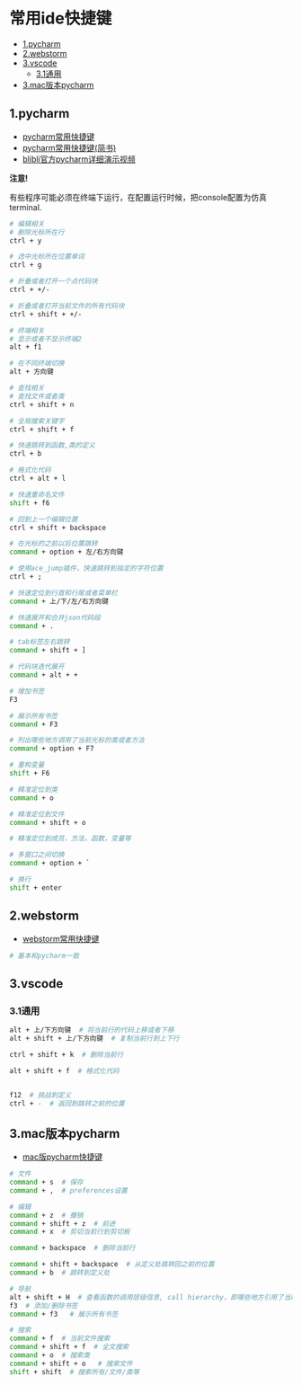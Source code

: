 # 常用ide快捷键

<!-- vim-markdown-toc Marked -->

* [1.pycharm](#1.pycharm)
* [2.webstorm](#2.webstorm)
* [3.vscode](#3.vscode)
    - [3.1通用](#3.1通用)
* [3.mac版本pycharm](#3.mac版本pycharm)

<!-- vim-markdown-toc -->

## 1.pycharm

- [pycharm常用快捷键](https://blog.csdn.net/cuomer/article/details/81534140)
- [pycharm常用快捷键(简书)](https://www.jianshu.com/p/5880a25ac597)
- [blibli官方pycharm详细演示视频](https://www.bilibili.com/video/av29271643/?p=6)

**注意!**

有些程序可能必须在终端下运行，在配置运行时候，把console配置为仿真terminal.

```sh
# 编辑相关
# 删除光标所在行
ctrl + y

# 选中光标所在位置单词
ctrl + g

# 折叠或者打开一个点代码块
ctrl + +/-

# 折叠或者打开当前文件的所有代码块
ctrl + shift + +/-

# 终端相关
# 显示或者不显示终端2
alt + f1

# 在不同终端切换
alt + 方向键  

# 查找相关
# 查找文件或者类
ctrl + shift + n

# 全局搜索关键字
ctrl + shift + f

# 快速跳转到函数,类的定义
ctrl + b

# 格式化代码
ctrl + alt + l

# 快速重命名文件
shift + f6

# 回到上一个编辑位置
ctrl + shift + backspace

# 在光标的之前以后位置跳转
command + option + 左/右方向键

# 使用ace_jump插件，快速跳转到指定的字符位置
ctrl + ;

# 快速定位到行首和行尾或者菜单栏
command + 上/下/左/右方向键

# 快速展开和合并json代码段
command + .

# tab标签左右跳转
command + shift + ]

# 代码块迭代展开
command + alt + +

# 增加书签
F3

# 展示所有书签
command + F3

# 列出哪些地方调用了当前光标的类或者方法
command + option + F7

# 重构变量
shift + F6

# 精准定位到类
command + o

# 精准定位到文件
command + shift + o

# 精准定位到成员，方法，函数，变量等

# 多窗口之间切换
command + option + `

# 换行
shift + enter
```

## 2.webstorm

- [webstorm常用快捷键](https://blog.csdn.net/qq_44333271/article/details/87439511)

```sh
# 基本和pycharm一致
```

## 3.vscode

### 3.1通用

```sh
alt + 上/下方向键  # 将当前行的代码上移或者下移
alt + shift + 上/下方向键  # 复制当前行到上下行

ctrl + shift + k  # 删除当前行

alt + shift + f  # 格式化代码


f12  # 挑战到定义
ctrl + -  # 返回到跳转之前的位置
```

## 3.mac版本pycharm

- [mac版pycharm快捷键](https://www.cnblogs.com/shavenfeng/p/10395042.html)

```sh
# 文件
command + s  # 保存
command + ,  # preferences设置

# 编辑
command + z  # 撤销
command + shift + z  # 前进
command + x  # 剪切当前行到剪切板

command + backspace  # 删除当前行

command + shift + backspace  # 从定义处跳转回之前的位置
command + b  # 跳转到定义处

# 导航
alt + shift + H  # 查看函数的调用层级信息, call hierarchy，即哪些地方引用了当前的函数或者方法
f3  # 添加/删除书签
command + f3   # 展示所有书签

# 搜索
command + f  # 当前文件搜索
command + shift + f  # 全文搜索
command + o  # 搜索类
command + shift + o   # 搜索文件
shift + shift  # 搜索所有/文件/类等
```
